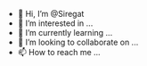 - 👋 Hi, I’m @Siregat
- 👀 I’m interested in ...
- 🌱 I’m currently learning ...
- 💞️ I’m looking to collaborate on ...
- 📫 How to reach me ...

<!---
Siregat/Siregat is a ✨ special ✨ repository because its `README.md` (this file) appears on your GitHub profile.
You can click the Preview link to take a look at your changes.
--->

